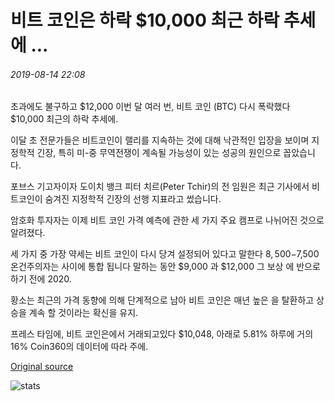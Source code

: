 # 비트 코인은 하락 $10,000 최근 하락 추세에 ...

###### 2019-08-14 22:08

초과에도 불구하고 $12,000 이번 달 여러 번, 비트 코인 (BTC) 다시 폭락했다 $10,000 최근의 하락 추세에.

이달 초 전문가들은 비트코인이 랠리를 지속하는 것에 대해 낙관적인 입장을 보이며 지정학적 긴장, 특히 미-중 무역전쟁이 계속될 가능성이 있는 성공의 원인으로 꼽았습니다.

포브스 기고자이자 도이치 뱅크 피터 치르(Peter Tchir)의 전 임원은 최근 기사에서 비트코인이 숨겨진 지정학적 긴장의 선행 지표라고 썼습니다.

암호화 투자자는 이제 비트 코인 가격 예측에 관한 세 가지 주요 캠프로 나뉘어진 것으로 알려졌다.

세 가지 중 가장 약세는 비트 코인이 다시 당겨 설정되어 있다고 말한다 $8,500-$7,500 온건주의자는 사이에 통합 됩니다 말하는 동안 $9,000 과 $12,000 그 보상 에 반으로 하기 전에 2020.

황소는 최근의 가격 동향에 의해 단계적으로 남아 비트 코인은 매년 높은 을 탈환하고 상승을 계속 할 것이라는 확신을 유지.

프레스 타임에, 비트 코인은에서 거래되고있다 $10,048, 아래로 5.81% 하루에 거의 16% Coin360의 데이터에 따라 주에.

[Original source](https://cointelegraph.com/news/bitcoin-drops-to-10-000-in-recent-downtrend)

![stats](https://c.statcounter.com/11760860/0/a89fa40b/1/ "stats")